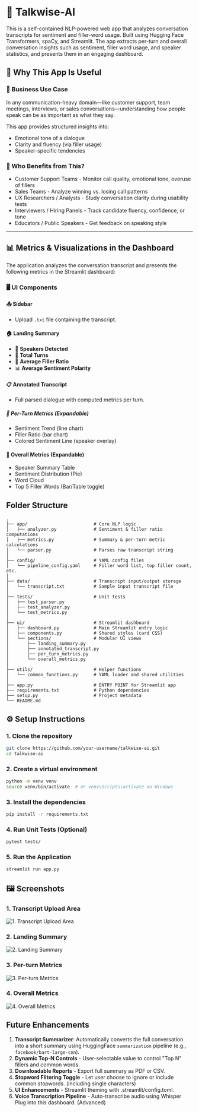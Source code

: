 # 💬 Talkwise-AI

This is a self-contained NLP-powered web app that analyzes conversation transcripts for sentiment and filler-word usage. Built using Hugging Face Transformers, spaCy, and Streamlit. The app extracts per-turn and overall conversation insights such as sentiment, filler word usage, and speaker statistics, and presents them in an engaging dashboard.

## 💼 Why This App Is Useful
### 📌 Business Use Case
In any communication-heavy domain—like customer support, team meetings, interviews, or sales conversations—understanding how people speak can be as important as what they say.

This app provides structured insights into:

- Emotional tone of a dialogue
- Clarity and fluency (via filler usage)
- Speaker-specific tendencies

### 🎯 Who Benefits from This?
- Customer Support Teams	- Monitor call quality, emotional tone, overuse of fillers
- Sales Teams	- Analyze winning vs. losing call patterns
- UX Researchers / Analysts	- Study conversation clarity during usability tests
- Interviewers / Hiring Panels	- Track candidate fluency, confidence, or tone
- Educators / Public Speakers	- Get feedback on speaking style

---

## 📊 Metrics & Visualizations in the Dashboard
The application analyzes the conversation transcript and presents the following metrics in the Streamlit dashboard:

### 🖥️ UI Components

#### 📤 Sidebar
- Upload `.txt` file containing the transcript.

#### 🏠 Landing Summary
- 👥 **Speakers Detected**
- 📄 **Total Turns**
- 💬 **Average Filler Ratio**
- 📊 **Average Sentiment Polarity**

#### 📋 Annotated Transcript
- Full parsed dialogue with computed metrics per turn.

##### 🔽 Per-Turn Metrics (Expandable)
- Sentiment Trend (line chart)
- Filler Ratio (bar chart)
- Colored Sentiment Line (speaker overlay)

#### 🔽 Overall Metrics (Expandable)
- Speaker Summary Table
- Sentiment Distribution (Pie)
- Word Cloud
- Top 5 Filler Words (Bar/Table toggle)

## Folder Structure
```
.
├── app/                         # Core NLP logic
│   ├── analyzer.py              # Sentiment & filler ratio computations
│   ├── metrics.py               # Summary & per-turn metric calculations
│   └── parser.py                # Parses raw transcript string
│
├── config/                      # YAML config files
│   └── pipeline_config.yaml     # Filler word list, top filler count, etc.
│
├── data/                        # Transcript input/output storage
│   └── transcript.txt           # Sample input transcript file
│
├── tests/                       # Unit tests
│   ├── test_parser.py
│   ├── test_analyzer.py
│   └── test_metrics.py
│
├── ui/                          # Streamlit dashboard
│   ├── dashboard.py             # Main Streamlit entry logic
│   ├── components.py            # Shared styles (card CSS)
│   └── sections/                # Modular UI views
│       ├── landing_summary.py
│       ├── annotated_transcript.py
│       ├── per_turn_metrics.py
│       └── overall_metrics.py
│
├── utils/                       # Helper functions
│   └── common_functions.py      # YAML loader and shared utilities
│
├── app.py                       # ENTRY POINT for Streamlit app
├── requirements.txt             # Python dependencies
├── setup.py                     # Project metadata
└── README.md                    
```

## ⚙️ Setup Instructions

### 1. Clone the repository
```bash
git clone https://github.com/your-username/talkwise-ai.git
cd talkwise-ai
```
### 2. Create a virtual environment
```bash
python -m venv venv
source venv/bin/activate  # or venv\Scripts\activate on Windows
```
### 3. Install the dependencies
```bash
pip install -r requirements.txt
```
### 4. Run Unit Tests (Optional)
```bash
pytest tests/
```
### 5. Run the Application
```bash
streamlit run app.py
```

## 🖼️ Screenshots

### 1. Transcript Upload Area
![1. Transcript Upload Area](screenshots/upload_page.png)

### 2. Landing Summary
![2. Landing Summary](screenshots/landing_summary.png)

### 3. Per-turn Metrics
![3. Per-turn Metrics](screenshots/per_turn_metrics.png)

### 4. Overall Metrics
![4. Overall Metrics](screenshots/overall_metrics.png)


## Future Enhancements
1. **Transcript Summarizer**: Automatically converts the full conversation into a short summary using HuggingFace `summarization` pipeline (e.g., `facebook/bart-large-cnn`).
2. **Dynamic Top-N Controls** - User-selectable value to control "Top N" fillers and common words.
3. **Downloadable Reports** - Export full summary as PDF or CSV.
4. **Stopword Filtering Toggle** - Let user choose to ignore or include common stopwords. (including single characters)
5. **UI Enhancements** - Streamlit theming with .streamlit/config.toml.
6. **Voice Transcription Pipeline** - Auto-transcribe audio using Whisper Plug into this dashboard. (Advanced)
